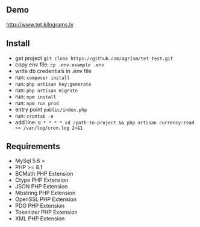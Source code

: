 ## Demo

http://www.tet.kilograms.lv


## Install

- get project ```git clone https://github.com/agrism/tet-test.git```
- copy env file: ```cp .env.example .env```
- write db credentials in .env file
- run: ```composer install```
- run: ```php artisan key:generate```
- run: ```php artisan migrate```
- run: ```npm install```
- run: ```npm run prod```
- entry point ```public/index.php```
- run: ```crontab -e```
- add line: ```0 * * * * cd /path-to-project && php artisan currency:read >> /var/log/cron.log 2>&1```


## Requirements

- MySql 5.6 >
- PHP >= 8.1
- BCMath PHP Extension
- Ctype PHP Extension
- JSON PHP Extension
- Mbstring PHP Extension
- OpenSSL PHP Extension
- PDO PHP Extension
- Tokenizer PHP Extension
- XML PHP Extension
